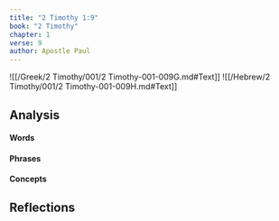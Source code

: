 ```yaml
---
title: "2 Timothy 1:9"
book: "2 Timothy"
chapter: 1
verse: 9
author: Apostle Paul
---
```

![[/Greek/2 Timothy/001/2 Timothy-001-009G.md#Text]]
![[/Hebrew/2 Timothy/001/2 Timothy-001-009H.md#Text]]

## Analysis

#### Words

#### Phrases

#### Concepts

## Reflections
